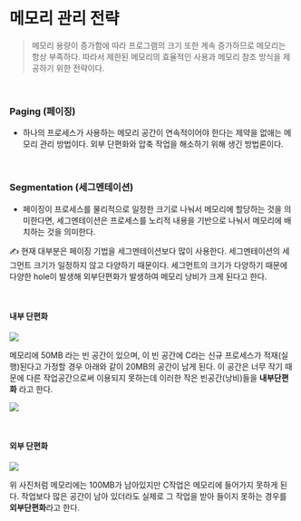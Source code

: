 # 메모리 관리 전략

> 메모리 용량이 증가함에 따라 프로그램의 크기 또한 계속 증가하므로 메모리는 항상 부족하다. 따라서 제한된 메모리의 효율적인 사용과 메모리 참조 방식을 제공하기 위한 전략이다.

<br>

### Paging (페이징)

- 하나의 프로세스가 사용하는 메모리 공간이 연속적이어야 한다는 제약을 없애는 메모리 관리 방법이다. 외부 단편화와 압축 작업을 해소하기 위해 생긴 방법론이다.

<br>

### Segmentation (세그멘테이션)

- 페이징이 프로세스를 물리적으로 일정한 크기로 나눠서 메모리에 할당하는 것을 의미한다면, 세그멘테이션은 프로세스를 노리적 내용을 기반으로 나눠서 메모리에 배치하는 것을 의미한다.

✍️ 현재 대부분은 페이징 기법을 세그멘테이션보다 많이 사용한다. 세그멘테이션의 세그먼트 크기가 일정하지 않고 다양하기 때문이다. 세그먼트의 크기가 다양하기 때문에 다양한 hole이 발생해 외부단편화가 발생하여 메모리 낭비가 크게 된다고 한다.

<br>

#### 내부 단편화

![](https://velog.velcdn.com/images/seul06/post/6c788637-d984-45c5-8284-96613c88aa90/image.png)

메모리에 50MB 라는 빈 공간이 있으며, 이 빈 공간에 C라는 신규 프로세스가 적재(실행)된다고 가정할 경우 아래와 같이 20MB의 공간이 남게 된다. 이 공간은 너무 작기 때문에 다른 작업공간으로써 이용되지 못하는데 이러한 작은 빈공간(낭비)들을 **내부단편화** 라고 한다.

![](https://velog.velcdn.com/images/seul06/post/04fe3b0e-4563-4b80-9079-92f9d3357c45/image.png)

<br>

#### 외부 단편화

![](https://velog.velcdn.com/images/seul06/post/7c75fe87-fb10-4a7a-96c8-73a28efd243e/image.png)

위 사진처럼 메모리에는 100MB가 남아있지만 C작업은 메모리에 들어가지 못하게 된다.
작업보다 많은 공간이 남아 있더라도 실제로 그 작업을 받아 들이지 못하는 경우를 **외부단편화**라고 한다.
